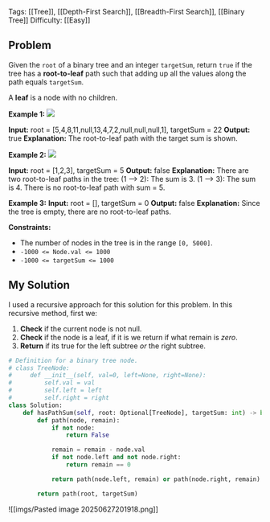 Tags: [[Tree]], [[Depth-First Search]], [[Breadth-First Search]], [[Binary Tree]]
Difficulty: [[Easy]]
## Problem
Given the `root` of a binary tree and an integer `targetSum`, return `true` if the tree has a **root-to-leaf** path such that adding up all the values along the path equals `targetSum`.

A **leaf** is a node with no children.

**Example 1:**
![](https://assets.leetcode.com/uploads/2021/01/18/pathsum1.jpg)

**Input:** root = [5,4,8,11,null,13,4,7,2,null,null,null,1], targetSum = 22
**Output:** true
**Explanation:** The root-to-leaf path with the target sum is shown.

**Example 2:**
![](https://assets.leetcode.com/uploads/2021/01/18/pathsum2.jpg)

**Input:** root = [1,2,3], targetSum = 5
**Output:** false
**Explanation:** There are two root-to-leaf paths in the tree:
(1 --> 2): The sum is 3.
(1 --> 3): The sum is 4.
There is no root-to-leaf path with sum = 5.

**Example 3:**
**Input:** root = [], targetSum = 0
**Output:** false
**Explanation:** Since the tree is empty, there are no root-to-leaf paths.

**Constraints:**
- The number of nodes in the tree is in the range `[0, 5000]`.
- `-1000 <= Node.val <= 1000`
- `-1000 <= targetSum <= 1000`

## My Solution
 I used a recursive approach for this solution for this problem. In this recursive method, first we:
 1. **Check** if the current node is not null.
 2. **Check** if the node is a leaf, if it is we return if what remain is *zero*.
 3. **Return** if its true for the left subtree *or* the right subtree.

```python
# Definition for a binary tree node.
# class TreeNode:
#     def __init__(self, val=0, left=None, right=None):
#         self.val = val
#         self.left = left
#         self.right = right
class Solution:
    def hasPathSum(self, root: Optional[TreeNode], targetSum: int) -> bool:
        def path(node, remain):
            if not node:
                return False

            remain = remain - node.val
            if not node.left and not node.right:
                return remain == 0

            return path(node.left, remain) or path(node.right, remain)

        return path(root, targetSum)
```

![[imgs/Pasted image 20250627201918.png]]

